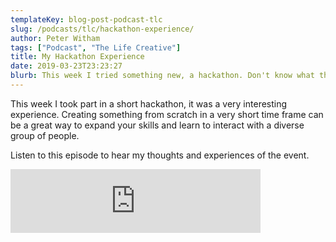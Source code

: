 ```yaml
---
templateKey: blog-post-podcast-tlc
slug: /podcasts/tlc/hackathon-experience/
author: Peter Witham
tags: ["Podcast", "The Life Creative"]
title: My Hackathon Experience
date: 2019-03-23T23:23:27
blurb: This week I tried something new, a hackathon. Don't know what that is? Listen on to find out, and how it went.
---
```


This week I took part in a short hackathon, it was a very interesting experience. Creating something from scratch in a very short time frame can be a great way to expand your skills and learn to interact with a diverse group of people.

Listen to this episode to hear my thoughts and experiences of the event.

<iframe src="https://anchor.fm/peter-witham/embed/episodes/Hackathon-Experience-e3hn7g" height="102" width="400" frameborder="0" scrolling="no"></iframe>
